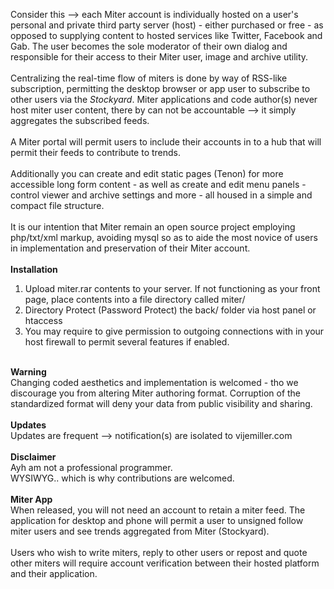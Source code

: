 Consider this --> each Miter account is individually hosted on a user's personal and private third party server (host) - either purchased or free - as opposed to supplying content to hosted services like Twitter, Facebook and Gab. The user becomes the sole moderator of their own dialog and responsible for their access to their Miter user, image and archive utility.<br />
<br />
Centralizing the real-time flow of miters is done by way of RSS-like subscription, permitting the desktop browser or app user to subscribe to other users via the <i>Stockyard</i>. Miter applications and code author(s) never host miter user content, there by can not be accountable --> it simply aggregates the subscribed feeds.<br />
<br />
A Miter portal will permit users to include their accounts in to a hub that will permit their feeds to contribute to trends.<br />
<br />
Additionally you can create and edit static pages (Tenon) for more accessible long form content - as well as create and edit menu panels - control viewer and archive settings and more - all housed in a simple and compact file structure.<br />
<br />
It is our intention that Miter remain an open source project employing php/txt/xml markup, avoiding mysql so as to aide the most novice of users in implementation and preservation of their Miter account.<br />
<br />
<b>Installation</b><br />
1. Upload miter.rar contents to your server. If not functioning as your front page, place contents into a file directory called miter/<br />
2. Directory Protect (Password Protect) the back/ folder via host panel or htaccess<br />
3. You may require to give permission to outgoing connections with in your host firewall to permit several features if enabled.<br />
<br />
<b>Warning</b><br />
Changing coded aesthetics and implementation is welcomed - tho we discourage you from altering Miter authoring format. Corruption of the standardized format will deny your data from public visibility and sharing.<br />
<br />
<b>Updates</b><br />
Updates are frequent --> notification(s) are isolated to vijemiller.com<br />
<br />
<b>Disclaimer</b><br />
Ayh am not a professional programmer.<br />
WYSIWYG.. which is why contributions are welcomed.<br />
<br />
<b>Miter App</b><br />
When released, you will not need an account to retain a miter feed. The application for desktop and phone will permit a user to unsigned follow miter users and see trends aggregated from Miter (Stockyard).<br />
<br />
Users who wish to write miters, reply to other users or repost and quote other miters will require account verification between their hosted platform and their application.<br />
